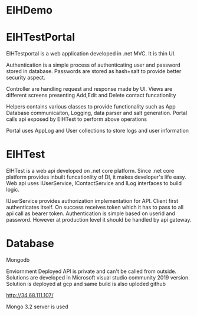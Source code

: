 # EIHDemo

# EIHTestPortal
EIHTestportal is a web application developed in .net MVC. It is thin UI. 

Authentication is a simple process of authenticating user and password stored in database. Passwords are stored as hash+salt to provide better security aspect. 

Controller are handling request and response made by UI.
Views are different screens presenting Add,Edit and Delete contact funcationlity

Helpers contains various classes to provide functionality such as App Database communicaiton, Logging, data parser and salt generation.
Portal calls api exposed by EIHTest to perform above operations

Portal uses AppLog and User collections to store logs and user information


 
# EIHTest
EIHTest is a web api developed on .net core platform. Since .net core platform provides inbuilt funcationlity of DI, it makes developer's life easy.
Web api uses IUserService, IContactService and ILog interfaces to build logic. 

IUserService provides authorization implementation for API. Client first authenticates itself. On success receives token which it has to pass to all api call as bearer token. Authentication is simple based on userid and password. However at production level it should be handled by api gateway. 

# Database
Mongodb


Enviornment
Deployed API is private and can't be called from outside.
Solutions are developed in Microsoft visual studio community 2019 version. 
Solution is deployed at gcp and same build is also uploded github 

http://34.68.111.107/


Mongo 3.2 server is used

